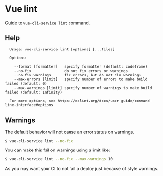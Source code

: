 # Vue lint

Guide to `vue-cli-service lint` command.

## Help

```
  Usage: vue-cli-service lint [options] [...files]

  Options:

    --format [formatter]   specify formatter (default: codeframe)
    --no-fix               do not fix errors or warnings
    --no-fix-warnings      fix errors, but do not fix warnings
    --max-errors [limit]   specify number of errors to make build failed (default: 0)
    --max-warnings [limit] specify number of warnings to make build failed (default: Infinity)

  For more options, see https://eslint.org/docs/user-guide/command-line-interface#options
```


## Warnings

The default behavior will not cause an error status on warnings.

```sh
$ vue-cli-service lint --no-fix
```

You can make this fail on warnings using a limit like:

```sh
$ vue-cli-service lint --no-fix --max-warnings 10
```

As you may want your CI to not fail a deploy just because of style warnings.
